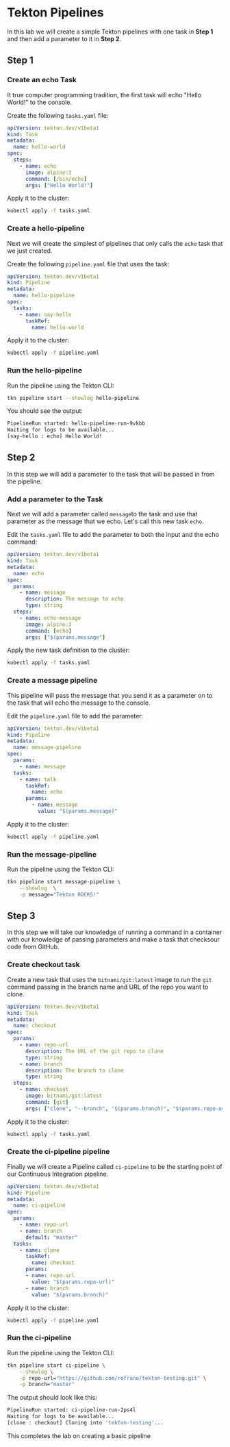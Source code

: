 # Tekton Pipelines

In this lab we will create a simple Tekton pipelines with one task in **Step 1** and then add a parameter to it in **Step 2**.

## Step 1

### Create an echo Task

It true computer programming tradition, the first task will echo "Hello World!" to the console.

Create the following `tasks.yaml` file:

```yaml
apiVersion: tekton.dev/v1beta1
kind: Task
metadata:
  name: hello-world
spec:
  steps:
    - name: echo
      image: alpine:3
      command: [/bin/echo]
      args: ["Hello World!"]
```

Apply it to the cluster:

```bash
kubectl apply -f tasks.yaml
```

### Create a hello-pipeline

Next we will create the simplest of pipelines that only calls the `echo` task that we just created.

Create the following `pipeline.yaml` file that uses the task:

```yaml
apiVersion: tekton.dev/v1beta1
kind: Pipeline
metadata:  
  name: hello-pipeline
spec:
  tasks:
    - name: say-hello
      taskRef:
        name: hello-world
```

Apply it to the cluster:

```bash
kubectl apply -f pipeline.yaml
```

### Run the hello-pipeline

Run the pipeline using the Tekton CLI:

```bash
tkn pipeline start --showlog hello-pipeline
```

You should see the output:

```bash
PipelineRun started: hello-pipeline-run-9vkbb
Waiting for logs to be available...
[say-hello : echo] Hello World!
```

## Step 2

In this step we will add a parameter to the task that will be passed in from the pipeline.

### Add a parameter to the Task

Next we will add a parameter called `message`to the task and use that parameter as the message that we echo. Let's call this new task `echo`.

Edit the `tasks.yaml` file to add the parameter to both the input and the echo command:

```yaml
apiVersion: tekton.dev/v1beta1
kind: Task
metadata:
  name: echo
spec:
  params:
    - name: message
      description: The message to echo
      type: string
  steps:
    - name: echo-message
      image: alpine:3
      command: [echo]
      args: ["$(params.message"]
```

Apply the new task definition to the cluster:

```bash
kubectl apply -f tasks.yaml
```

### Create a message pipeline

This pipeline will pass the message that you send it as a parameter on to the task that will echo the message to the console.

Edit the `pipeline.yaml` file to add the parameter:

```yaml
apiVersion: tekton.dev/v1beta1
kind: Pipeline
metadata:  
  name: message-pipeline
spec:
  params:
    - name: message
  tasks:
    - name: talk
      taskRef:
        name: echo
      params:
        - name: message
          value: "$(params.message)"
```

Apply it to the cluster:

```bash
kubectl apply -f pipeline.yaml
```

### Run the message-pipeline

Run the pipeline using the Tekton CLI:

```bash
tkn pipeline start message-pipeline \
    --showlog  \
    -p message="Tekton ROCKS!"
```

## Step 3

In this step we will take our knowledge of running a command in a container with our knowledge of passing parameters and make a task that checksour code from GitHub.

### Create checkout task

Create a new task that uses the `bitnami/git:latest` image to run the `git` command passing in the branch name and URL of the repo you want to clone.

```yaml
apiVersion: tekton.dev/v1beta1
kind: Task
metadata:
  name: checkout
spec:
  params:
    - name: repo-url
      description: The URL of the git repo to clone
      type: string
    - name: branch
      description: The branch to clone
      type: string
  steps:
    - name: checkout
      image: bitnami/git:latest
      command: [git]
      args: ["clone", "--branch", "$(params.branch)", "$(params.repo-url)"]
```

Apply it to the cluster:

```bash
kubectl apply -f tasks.yaml
```

### Create the ci-pipeline pipeline

Finally we will create a Pipeline called `ci-pipeline` to be the starting point of our Continuous Integration pipeline.

```yaml
apiVersion: tekton.dev/v1beta1
kind: Pipeline
metadata:  
  name: ci-pipeline
spec:
  params:
    - name: repo-url
    - name: branch
      default: "master"
  tasks:
    - name: clone
      taskRef:
        name: checkout
      params:
      - name: repo-url
        value: "$(params.repo-url)"
      - name: branch
        value: "$(params.branch)"
```

Apply it to the cluster:

```bash
kubectl apply -f pipeline.yaml
```

### Run the ci-pipeline

Run the pipeline using the Tekton CLI:

```bash
tkn pipeline start ci-pipeline \
    --showlog \
    -p repo-url="https://github.com/rofrano/tekton-testing.git" \
    -p branch="master"
```

The output should look like this:

```bash
PipelineRun started: ci-pipeline-run-2ps4l
Waiting for logs to be available...
[clone : checkout] Cloning into 'tekton-testing'...
```

This completes the lab on creating a basic pipeline
